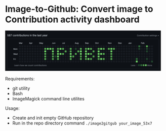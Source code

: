 Image-to-Github: Convert image to Contribution activity dashboard
=======
![](https://raw.githubusercontent.com/bolknote/img2github/main/screenshot@2x.png)

 Requirements:
   * git utility
   * Bash
   * ImageMagick command line utilites

Usage:
  * Create and init empty GitHub repository
  * Run in the repo directory command `./image2gitgub your_image_53x7`
